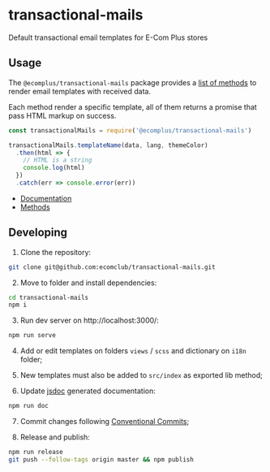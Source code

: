 # transactional-mails

Default transactional email templates for E-Com Plus stores

## Usage

The `@ecomplus/transactional-mails` package provides a
[list of methods](https://developers.e-com.plus/transactional-mails/transactionalMails.html)
to render email templates with received data.

Each method render a specific template, all of them returns
a promise that pass HTML markup on success.

```js
const transactionalMails = require('@ecomplus/transactional-mails')

transactionalMails.templateName(data, lang, themeColor)
  .then(html => {
    // HTML is a string
    console.log(html)
  })
  .catch(err => console.error(err))
```

- [Documentation](https://developers.e-com.plus/transactional-mails/)
- [Methods](https://developers.e-com.plus/transactional-mails/transactionalMails.html)

## Developing

1. Clone the repository:
```bash
git clone git@github.com:ecomclub/transactional-mails.git
```

2. Move to folder and install dependencies:
```bash
cd transactional-mails
npm i
```

3. Run dev server on http://localhost:3000/:
```bash
npm run serve
```

4. Add or edit templates on folders `views` / `scss`
and dictionary on `i18n` folder;

5. New templates must also be added to `src/index` as
exported lib method;

6. Update [jsdoc](https://jsdoc.app/)
generated documentation:
```bash
npm run doc
```

7. Commit changes following
[Conventional Commits](https://www.conventionalcommits.org/en/v1.0.0-beta.4/);

8. Release and publish:
```bash
npm run release
git push --follow-tags origin master && npm publish
```

